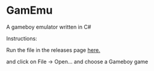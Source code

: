 # GamEmu

A gameboy emulator written in C#

Instructions:

Run the file in the releases page [here.](https://gitlab.com/HALAVLUV/sharpboi/releases)

and click on File -> Open... and choose a Gameboy game